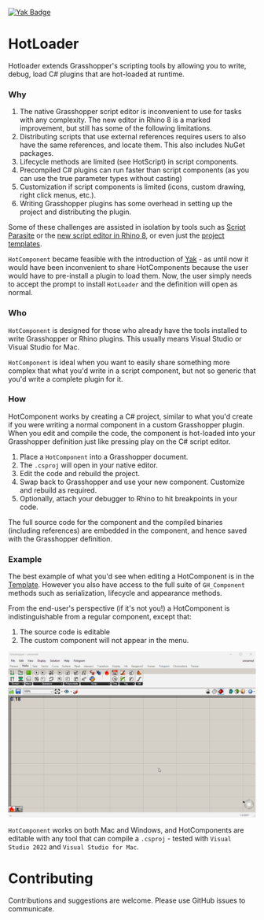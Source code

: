 <a href="https://www.food4rhino.com/app/hotloader"><img alt="Yak Badge" src="https://img.shields.io/badge/dynamic/json?url=https%3A%2F%2Fyak.rhino3d.com%2Fpackages%2FHotLoader&query=%24.version&suffix=%20&logo=Rhinoceros&label=Yak">
</a>

# HotLoader

Hotloader extends Grasshopper's scripting tools by allowing you to write, debug, load C# plugins that are hot-loaded at runtime.

### Why

1. The native Grasshopper script editor is inconvenient to use for tasks with any complexity. The new editor in Rhino 8 is a marked improvement, but still has some of the following limitations.
2. Distributing scripts that use external references requires users to also have the same references, and locate them. This also includes NuGet packages.
3. Lifecycle methods are limited (see HotScript) in script components.
4. Precompiled C# plugins can run faster than script components (as you can use the true parameter types without casting)
5. Customization if script components is limited (icons, custom drawing, right click menus, etc.).
6. Writing Grasshopper plugins has some overhead in setting up the project and distributing the plugin.

Some of these challenges are assisted in isolation by tools such as [Script Parasite](https://github.com/arendvw/ScriptParasite) or the [new script editor in Rhino 8](https://discourse.mcneel.com/t/rhino-8-feature-scripteditor-cpython-csharp/128353), or even just the [project templates](https://marketplace.visualstudio.com/items?itemName=McNeel.Rhino7Templates2022).

`HotComponent` became feasible with the introduction of [Yak](https://developer.rhino3d.com/guides/yak/what-is-yak/) - as until now it would have been inconvenient to share HotComponents because the user would have to pre-install a plugin to load them. Now, the user simply needs to accept the prompt to install `HotLoader` and the definition will open as normal.

### Who

`HotComponent` is designed for those who already have the tools installed to write Grasshopper or Rhino plugins. This usually means Visual Studio or Visual Studio for Mac.

`HotComponent` is ideal when you want to easily share something more complex that what you'd write in a script component, but not so generic that you'd write a complete plugin for it.

### How

HotComponent works by creating a C# project, similar to what you'd create if you were writing a normal component in a custom Grasshopper plugin. When you edit and compile the code, the component is hot-loaded into your Grasshopper definition just like pressing play on the C# script editor.

1. Place a `HotComponent` into a Grasshopper document.
2. The `.csproj` will open in your native editor.
3. Edit the code and rebuild the project.
4. Swap back to Grasshopper and use your new component. Customize and rebuild as required.
5. Optionally, attach your debugger to Rhino to hit breakpoints in your code.

The full source code for the component and the compiled binaries (including references) are embedded in the component, and hence saved with the Grasshopper definition.

### Example

The best example of what you'd see when editing a HotComponent is in the [Template](Template/CustomComponent.cs). However you also have access to the full suite of `GH_Component` methods such as serialization, lifecycle and appearance methods.

From the end-user's perspective (if it's not you!) a HotComponent is indistinguishable from a regular component, except that:

1. The source code is editable
2. The custom component will not appear in the menu.

![HotComponent Example](Assets/hotcomponent_example.gif)

`HotComponent` works on both Mac and Windows, and HotComponents are editable with any tool that can compile a `.csproj` - tested with `Visual Studio 2022` and `Visual Studio for Mac`.

# Contributing

Contributions and suggestions are welcome. Please use GitHub issues to communicate.
